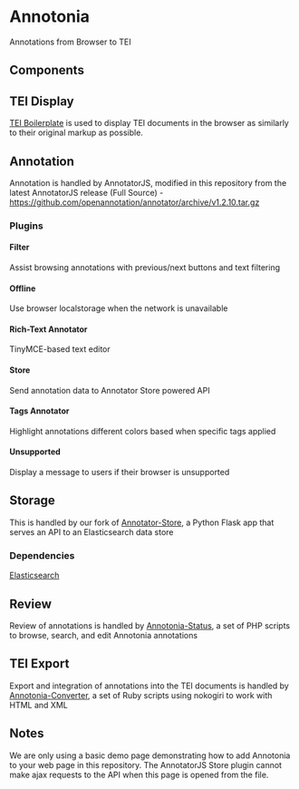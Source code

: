 # Annotonia
Annotations from Browser to TEI

## Components

## TEI Display
[TEI Boilerplate](https://github.com/GrantLS/TEI-Boilerplate) is used to display TEI documents in the browser as similarly to their original markup as possible.

## Annotation
Annotation is handled by AnnotatorJS, modified in this repository from the latest AnnotatorJS release (Full Source) - https://github.com/openannotation/annotator/archive/v1.2.10.tar.gz

### Plugins
#### Filter
Assist browsing annotations with previous/next buttons and text filtering

#### Offline
Use browser localstorage when the network is unavailable

#### Rich-Text Annotator
TinyMCE-based text editor

#### Store
Send annotation data to Annotator Store powered API

#### Tags Annotator
Highlight annotations different colors based when specific tags applied

#### Unsupported
Display a message to users if their browser is unsupported


## Storage
This is handled by our fork of [Annotator-Store](https://github.com/Willa-Cather-Archive/annotator-store), a Python Flask app that serves an API to an Elasticsearch data store

### Dependencies
[Elasticsearch](https://www.elastic.co/)


## Review
Review of annotations is handled by [Annotonia-Status](https://github.com/Willa-Cather-Archive/annotonia-status), a set of PHP scripts to browse, search, and edit Annotonia annotations


## TEI Export
Export and integration of annotations into the TEI documents is handled by [Annotonia-Converter](https://github.com/Willa-Cather-Archive/annotonia-converter), a set of Ruby scripts using nokogiri to work with HTML and XML


## Notes
We are only using a basic demo page demonstrating how to add Annotonia to your web page in this repository. The AnnotatorJS Store plugin cannot make ajax requests to the API when this page is opened from the file.
